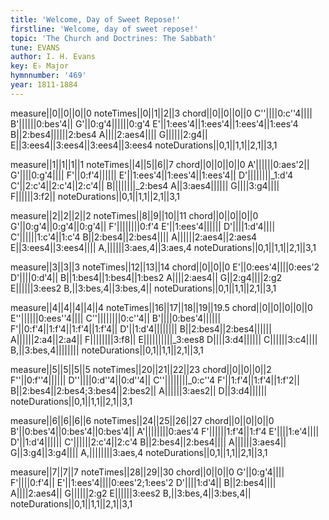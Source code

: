 ```yaml
---
title: 'Welcome, Day of Sweet Repose!'
firstline: 'Welcome, day of sweet repose!'
topic: 'The Church and Doctrines: The Sabbath'
tune: EVANS
author: I. H. Evans
key: E♭ Major
hymnnumber: '469'
year: 1811-1884
---
```

measure||0||0||0||0
noteTimes||0||1||2||3
chord||0||0||0||0
C''||||0:c''4||||
B'||||||0:bes'4||
G'||0:g'4||||||0:g'4
E'||1:ees'4||1:ees'4||1:ees'4||1:ees'4
B||2:bes4||||||2:bes4
A||||2:aes4||||
G||||||2:g4||
E||3:ees4||3:ees4||3:ees4||3:ees4
noteDurations||0,1||1,1||2,1||3,1

measure||1||1||1||1
noteTimes||4||5||6||7
chord||0||0||0||0
A'||||||0:aes'2||
G'||||0:g'4||||
F'||0:f'4||||||
E'||1:ees'4||1:ees'4||1:ees'4||
D'||||||||_1:d'4
C'||2:c'4||2:c'4||2:c'4||
B||||||||_2:bes4
A||3:aes4||||||
G||||3:g4||||
F||||||3:f2||
noteDurations||0,1||1,1||2,1||3,1

measure||2||2||2||2
noteTimes||8||9||10||11
chord||0||0||0||0
G'||0:g'4||0:g'4||0:g'4||
F'||||||||0:f'4
E'||1:ees'4||||||
D'||||1:d'4||||
C'||||||1:c'4||1:c'4
B||2:bes4||2:bes4||||
A||||||2:aes4||2:aes4
E||3:ees4||3:ees4||||
A,||||||3:aes,4||3:aes,4
noteDurations||0,1||1,1||2,1||3,1

measure||3||3||3
noteTimes||12||13||14
chord||0||0||0
E'||0:ees'4||||0:ees'2
D'||||0:d'4||
B||1:bes4||1:bes4||1:bes2
A||||2:aes4||
G||2:g4||||2:g2
E||||||3:ees2
B,||3:bes,4||3:bes,4||
noteDurations||0,1||1,1||2,1||3,1

measure||4||4||4||4||4
noteTimes||16||17||18||19||19.5
chord||0||0||0||0||0
E''||||||0:ees''4||||
C''||||||||0:c''4||
B'||||0:bes'4||||||
F'||0:f'4||1:f'4||1:f'4||1:f'4||
D'||1:d'4||||||||
B||2:bes4||2:bes4||||||
A||||||2:a4||2:a4||
F||||||||3:f8||
E||||||||||_3:ees8
D||||3:d4||||||
C||||||3:c4||||
B,||3:bes,4||||||||
noteDurations||0,1||1,1||2,1||3,1

measure||5||5||5||5
noteTimes||20||21||22||23
chord||0||0||0||2
F''||0:f''4||||||
D''||||0:d''4||0:d''4||
C''||||||||_0:c''4
F'||1:f'4||1:f'4||1:f'2||
B||2:bes4||2:bes4;3:bes4||2:bes2||
A||||||3:aes2||
D||3:d4||||||
noteDurations||0,1||1,1||2,1||3,1

measure||6||6||6||6
noteTimes||24||25||26||27
chord||0||0||0||0
B'||0:bes'4||0:bes'4||0:bes'4||
A'||||||||0:aes'4
F'||||||1:f'4||1:f'4
E'||||1:e'4||||
D'||1:d'4||||||
C'||||||2:c'4||2:c'4
B||2:bes4||2:bes4||||
A||||||3:aes4||
G||3:g4||3:g4||||
A,||||||||3:aes,4
noteDurations||0,1||1,1||2,1||3,1

measure||7||7||7
noteTimes||28||29||30
chord||0||0||0
G'||0:g'4||||
F'||||0:f'4||
E'||1:ees'4||||0:ees'2;1:ees'2
D'||||1:d'4||
B||2:bes4||||
A||||2:aes4||
G||||||2:g2
E||||||3:ees2
B,||3:bes,4||3:bes,4||
noteDurations||0,1||1,1||2,1||3,1

